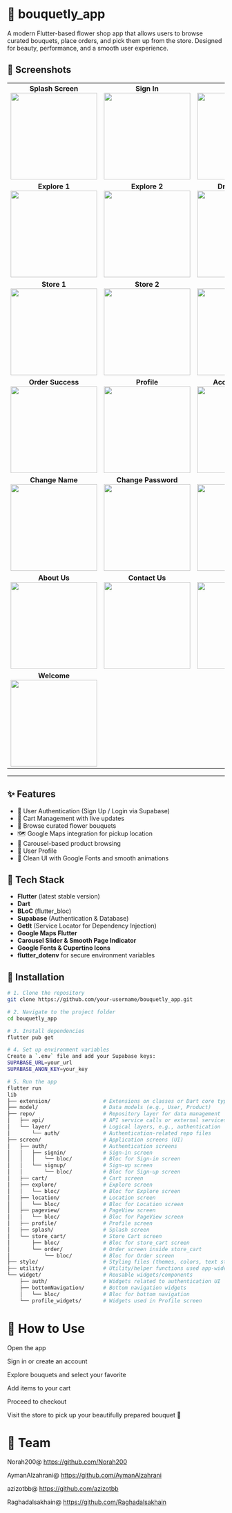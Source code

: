 # 💐 bouquetly_app

A modern Flutter-based flower shop app that allows users to browse curated bouquets, place orders, and pick them up from the store. Designed for beauty, performance, and a smooth user experience.

## 📸 Screenshots 

<table>
  <tr>
    <td align="center"><b>Splash Screen</b><br><img src="https://i.postimg.cc/k53zC3bG/Splash.jpg" width="200"/></td>
    <td align="center"><b>Sign In</b><br><img src="https://i.postimg.cc/fWBG9r6q/login.jpg" width="200"/></td>
    <td align="center"><b>Sign Up</b><br><img src="https://i.postimg.cc/rmqHd1gL/Singup.jpg" width="200"/></td>
  </tr>
  <tr>
    <td align="center"><b>Explore 1</b><br><img src="https://i.postimg.cc/Hxtf3Zjx/explore1.jpg" width="200"/></td>
    <td align="center"><b>Explore 2</b><br><img src="https://i.postimg.cc/Ghp1gCF1/explore2.jpg" width="200"/></td>
    <td align="center"><b>Drawer Menu</b><br><img src="https://i.postimg.cc/B63rT9Sk/drawer.jpg" width="200"/></td>
  </tr>
  <tr>
    <td align="center"><b>Store 1</b><br><img src="https://i.postimg.cc/2yK9XPYz/store1.jpg" width="200"/></td>
    <td align="center"><b>Store 2</b><br><img src="https://i.postimg.cc/SsVvcntY/store2.jpg" width="200"/></td>
    <td align="center"><b>My Bag</b><br><img src="https://i.postimg.cc/X7qTcgWj/mybag.jpg" width="200"/></td>
  </tr>
  <tr>
    <td align="center"><b>Order Success</b><br><img src="https://i.postimg.cc/L6JbZ6kh/successful.jpg" width="200"/></td>
    <td align="center"><b>Profile</b><br><img src="https://i.postimg.cc/SRstdmwT/profile-4.jpg" width="200"/></td>
    <td align="center"><b>Account Setting</b><br><img src="https://i.postimg.cc/ZnQg9cPR/Account-Setting.jpg" width="200"/></td>
  </tr>
  <tr>
    <td align="center"><b>Change Name</b><br><img src="https://i.postimg.cc/Nj3q02Wg/changename.jpg" width="200"/></td>
    <td align="center"><b>Change Password</b><br><img src="https://i.postimg.cc/7ZGrDnts/change-Password.jpg" width="200"/></td>
    <td align="center"><b>Logout</b><br><img src="https://i.postimg.cc/gk71M6cv/logout.jpg" width="200"/></td>
  </tr>
  <tr>
    <td align="center"><b>About Us</b><br><img src="https://i.postimg.cc/FFp4xRJZ/aboutus.jpg" width="200"/></td>
    <td align="center"><b>Contact Us</b><br><img src="https://i.postimg.cc/KjvCWPg5/contacts.jpg" width="200"/></td>
    <td align="center"><b>Location</b><br><img src="https://i.postimg.cc/FzWwXYyX/location.jpg" width="200"/></td>
  </tr>
  <tr>
    <td align="center"><b>Welcome</b><br><img src="https://i.postimg.cc/4NFRrSPH/bouquetly2.jpg" width="200"/></td>
  </tr>
</table>


----- 
## ✨ Features

- 🔐 User Authentication (Sign Up / Login via Supabase)
- 🛒 Cart Management with live updates
- 🌸 Browse curated flower bouquets
- 🗺️ Google Maps integration for pickup location
- 🎠 Carousel-based product browsing
- 👤 User Profile 
- 🎨 Clean UI with Google Fonts and smooth animations


## 🚀 Tech Stack

- **Flutter** (latest stable version)  
- **Dart**  
- **BLoC** (flutter_bloc)  
- **Supabase** (Authentication & Database)  
- **GetIt** (Service Locator for Dependency Injection)  
- **Google Maps Flutter**  
- **Carousel Slider & Smooth Page Indicator**  
- **Google Fonts & Cupertino Icons**  
- **flutter_dotenv** for secure environment variables

## 🧪 Installation

```bash
# 1. Clone the repository
git clone https://github.com/your-username/bouquetly_app.git

# 2. Navigate to the project folder
cd bouquetly_app

# 3. Install dependencies
flutter pub get

# 4. Set up environment variables
Create a `.env` file and add your Supabase keys:
SUPABASE_URL=your_url  
SUPABASE_ANON_KEY=your_key

# 5. Run the app
flutter run
lib
├── extension/                 # Extensions on classes or Dart core types
├── model/                     # Data models (e.g., User, Product)
├── repo/                      # Repository layer for data management
│   ├── api/                   # API service calls or external services
│   └── layer/                 # Logical layers, e.g., authentication
│       └── auth/              # Authentication-related repo files
├── screen/                    # Application screens (UI)
│   ├── auth/                  # Authentication screens
│   │   ├── signin/            # Sign-in screen
│   │   │   └── bloc/          # Bloc for Sign-in screen
│   │   └── signup/            # Sign-up screen
│   │       └── bloc/          # Bloc for Sign-up screen
│   ├── cart/                  # Cart screen
│   ├── explore/               # Explore screen
│   │   └── bloc/              # Bloc for Explore screen
│   ├── location/              # Location screen
│   │   └── bloc/              # Bloc for Location screen
│   ├── pageview/              # PageView screen
│   │   └── bloc/              # Bloc for PageView screen
│   ├── profile/               # Profile screen
│   ├── splash/                # Splash screen
│   └── store_cart/            # Store Cart screen
│       ├── bloc/              # Bloc for store_cart screen
│       └── order/             # Order screen inside store_cart
│           └── bloc/          # Bloc for Order screen
├── style/                     # Styling files (themes, colors, text styles)
├── utility/                   # Utility/helper functions used app-wide
└── widget/                    # Reusable widgets/components
    ├── auth/                  # Widgets related to authentication UI
    ├── bottomNavigation/      # Bottom navigation widgets
    │   └── bloc/              # Bloc for bottom navigation
    └── profile_widgets/       # Widgets used in Profile screen


```

# 🧭 How to Use
Open the app

Sign in or create an account

Explore bouquets and select your favorite

Add items to your cart

Proceed to checkout

Visit the store to pick up your beautifully prepared bouquet 🌸


# 👥 Team

Norah200@
https://github.com/Norah200

AymanAlzahrani@
https://github.com/AymanAlzahrani

azizotbb@
https://github.com/azizotbb

Raghadalsakhain@
https://github.com/Raghadalsakhain





